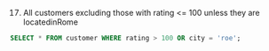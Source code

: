 17. All customers excluding those with rating <= 100 unless they are
locatedinRome


```sql
SELECT * FROM customer WHERE rating > 100 OR city = 'roe';
```